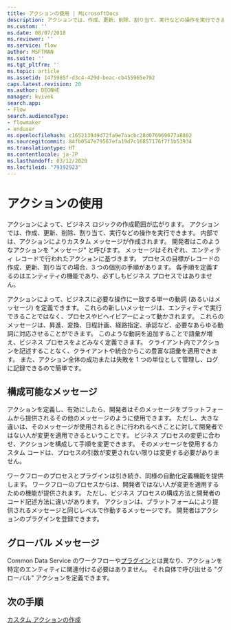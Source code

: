```yaml
---
title: アクションの使用 | MicrosoftDocs
description: アクションでは、作成、更新、削除、割り当て、実行などの操作を実行できます。 内部では、アクションによりカスタム メッセージが作成されます。
ms.custom: ''
ms.date: 08/07/2018
ms.reviewer: ''
ms.service: flow
author: MSFTMAN
ms.suite: ''
ms.tgt_pltfrm: ''
ms.topic: article
ms.assetid: 1475985f-d3c4-429d-beac-cb455965e792
caps.latest.revision: 20
ms.author: DEONHE
manager: kvivek
search.app:
- Flow
search.audienceType:
- flowmaker
- enduser
ms.openlocfilehash: c165213949d72fa9e7aacbc28d076969677a8802
ms.sourcegitcommit: 84fb0547e79567efa19d7c16857176f7f1b53934
ms.translationtype: HT
ms.contentlocale: ja-JP
ms.lasthandoff: 03/12/2020
ms.locfileid: "79192923"
---
```

# <a name="use-actions"></a>アクションの使用


アクションによって、ビジネス ロジックの作成範囲が広がります。 アクションでは、作成、更新、削除、割り当て、実行などの操作を実行できます。 内部では、アクションによりカスタム メッセージが作成されます。 開発者はこのようなアクションを "メッセージ" と呼びます。 メッセージはそれぞれ、エンティティ レコードで行われたアクションに基づきます。 プロセスの目標がレコードの作成、更新、割り当ての場合、3 つの個別の手順があります。 各手順を定義するのはエンティティの機能であり、必ずしもビジネス プロセスではありません。  
  
アクションによって、ビジネスに必要な操作に一致する単一の動詞 (あるいはメッセージ) を定義できます。 これらの新しいメッセージは、エンティティで実行できることではなく、プロセスやビヘイビアーによって動かされます。 これらのメッセージは、昇進、変換、日程計画、経路指定、承認など、必要なあらゆる動詞に対応させることができます。 このような動詞を追加することで語彙が増え、ビジネス プロセスをよどみなく定義できます。 クライアント内でアクションを記述することなく、クライアントや統合からこの豊富な語彙を適用できます。 また、アクション全体の成功または失敗を 1 つの単位として管理し、ログに記録できるので簡単です。  
  
<a name="BKMK_ConfigurableMessages"></a>   
## <a name="configurable-messages"></a>構成可能なメッセージ  
 アクションを定義し、有効にしたら、開発者はそのメッセージをプラットフォームから提供されるその他のメッセージのように使用できます。 ただし、大きな違いは、そのメッセージが使用されるときに行われるべきことに対して開発者ではない人が変更を適用できるということです。 ビジネス プロセスの変更に合わせ、アクションを構成して手順を変更できます。 そのメッセージを使用するカスタム コードは、プロセスの引数が変更されない限りは変更する必要がありません。  
  
 ワークフローのプロセスとプラグインは引き続き、同様の自動化定義機能を提供します。 ワークフローのプロセスからは、開発者ではない人が変更を適用するための機能が提供されます。 ただし、ビジネス プロセスの構成方法と開発者のコード記述方法に違いがあります。 アクションは、プラットフォームにより提供されるメッセージと同じレベルで作動するメッセージです。 開発者はアクションのプラグインを登録できます。  
  
<a name="BKMK_GlobalMessages"></a>   
## <a name="global-messages"></a>グローバル メッセージ 
 
 Common Data Service のワークフローや[プラグイン](/powerapps/developer/common-data-service/apply-business-logic-with-code?branch=master#create-a-plug-in)とは異なり、アクションを特定のエンティティに関連付ける必要はありません。 それ自体で呼び出せる "グローバル" アクションを定義できます。

## <a name="next-steps"></a>次の手順

[カスタム アクションの作成](create-actions.md)  
  

